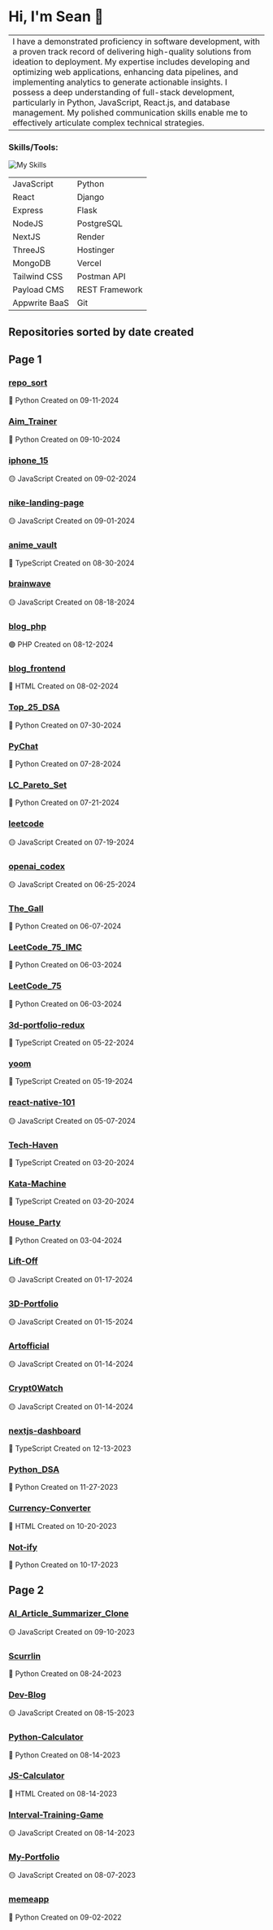
# Hi, I'm Sean 👋

<table>
<tr>
<td>
I have a demonstrated proficiency in software development, with a proven track record of delivering high-quality solutions from ideation to deployment. My expertise includes developing and optimizing web applications, enhancing data pipelines, and implementing analytics to generate actionable insights. I possess a deep understanding of full-stack development, particularly in Python, JavaScript, React.js, and database management. My polished communication skills enable me to effectively articulate complex technical strategies.
</td>
</tr>
</table>

### Skills/Tools:

![My Skills](https://skillicons.dev/icons?i=js,react,express,mongodb,nodejs,nextjs,threejs,tailwind,python,django,flask,postgres,postman,vercel,git)

|               |               |
| ------------- | ------------- |
| JavaScript    | Python        |
| React         | Django        |
| Express       | Flask         |
| NodeJS        | PostgreSQL    |
| NextJS        | Render        |
| ThreeJS       | Hostinger     |
| MongoDB       | Vercel        |
| Tailwind CSS  | Postman API   |
| Payload CMS   | REST Framework|
| Appwrite BaaS | Git           |

## Repositories sorted by date created

## Page 1

### [repo_sort](https://github.com/Scurrlin/repo_sort)
🔵 Python Created on 09-11-2024

### [Aim_Trainer](https://github.com/Scurrlin/Aim_Trainer)
🔵 Python Created on 09-10-2024

### [iphone_15](https://github.com/Scurrlin/iphone_15)
🟡 JavaScript Created on 09-02-2024

### [nike-landing-page](https://github.com/Scurrlin/nike-landing-page)
🟡 JavaScript Created on 09-01-2024

### [anime_vault](https://github.com/Scurrlin/anime_vault)
🔵 TypeScript Created on 08-30-2024

### [brainwave](https://github.com/Scurrlin/brainwave)
🟡 JavaScript Created on 08-18-2024

### [blog_php](https://github.com/Scurrlin/blog_php)
🟣 PHP Created on 08-12-2024

### [blog_frontend](https://github.com/Scurrlin/blog_frontend)
🔴 HTML Created on 08-02-2024

### [Top_25_DSA](https://github.com/Scurrlin/Top_25_DSA)
🔵 Python Created on 07-30-2024

### [PyChat](https://github.com/Scurrlin/PyChat)
🔵 Python Created on 07-28-2024

### [LC_Pareto_Set](https://github.com/Scurrlin/LC_Pareto_Set)
🔵 Python Created on 07-21-2024

### [leetcode](https://github.com/Scurrlin/leetcode)
🟡 JavaScript Created on 07-19-2024

### [openai_codex](https://github.com/Scurrlin/openai_codex)
🟡 JavaScript Created on 06-25-2024

### [The_Gall](https://github.com/Scurrlin/The_Gall)
🔵 Python Created on 06-07-2024

### [LeetCode_75_IMC](https://github.com/Scurrlin/LeetCode_75_IMC)
🔵 Python Created on 06-03-2024

### [LeetCode_75](https://github.com/Scurrlin/LeetCode_75)
🔵 Python Created on 06-03-2024

### [3d-portfolio-redux](https://github.com/Scurrlin/3d-portfolio-redux)
🔵 TypeScript Created on 05-22-2024

### [yoom](https://github.com/Scurrlin/yoom)
🔵 TypeScript Created on 05-19-2024

### [react-native-101](https://github.com/Scurrlin/react-native-101)
🟡 JavaScript Created on 05-07-2024

### [Tech-Haven](https://github.com/Scurrlin/Tech-Haven)
🔵 TypeScript Created on 03-20-2024

### [Kata-Machine](https://github.com/Scurrlin/Kata-Machine)
🔵 TypeScript Created on 03-20-2024

### [House_Party](https://github.com/Scurrlin/House_Party)
🔵 Python Created on 03-04-2024

### [Lift-Off](https://github.com/Scurrlin/Lift-Off)
🟡 JavaScript Created on 01-17-2024

### [3D-Portfolio](https://github.com/Scurrlin/3D-Portfolio)
🟡 JavaScript Created on 01-15-2024

### [Artofficial](https://github.com/Scurrlin/Artofficial)
🟡 JavaScript Created on 01-14-2024

### [Crypt0Watch](https://github.com/Scurrlin/Crypt0Watch)
🟡 JavaScript Created on 01-14-2024

### [nextjs-dashboard](https://github.com/Scurrlin/nextjs-dashboard)
🔵 TypeScript Created on 12-13-2023

### [Python_DSA](https://github.com/Scurrlin/Python_DSA)
🔵 Python Created on 11-27-2023

### [Currency-Converter](https://github.com/Scurrlin/Currency-Converter)
🔴 HTML Created on 10-20-2023

### [Not-ify](https://github.com/Scurrlin/Not-ify)
🔵 Python Created on 10-17-2023

## Page 2

### [AI_Article_Summarizer_Clone](https://github.com/Scurrlin/AI_Article_Summarizer_Clone)
🟡 JavaScript Created on 09-10-2023

### [Scurrlin](https://github.com/Scurrlin/Scurrlin)
🔵 Python Created on 08-24-2023

### [Dev-Blog](https://github.com/Scurrlin/Dev-Blog)
🟡 JavaScript Created on 08-15-2023

### [Python-Calculator](https://github.com/Scurrlin/Python-Calculator)
🔵 Python Created on 08-14-2023

### [JS-Calculator](https://github.com/Scurrlin/JS-Calculator)
🔴 HTML Created on 08-14-2023

### [Interval-Training-Game](https://github.com/Scurrlin/Interval-Training-Game)
🟡 JavaScript Created on 08-14-2023

### [My-Portfolio](https://github.com/Scurrlin/My-Portfolio)
🟡 JavaScript Created on 08-07-2023

### [memeapp](https://github.com/Scurrlin/memeapp)
🔵 Python Created on 09-02-2022

